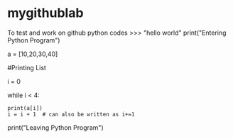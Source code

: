 # mygithublab
To test and work on github
python codes >>>
"hello world"
print("Entering Python Program")

a = [10,20,30,40]

#Printing List

i = 0

while i < 4:

    print(a[i])
    i = i + 1  # can also be written as i+=1

print("Leaving Python Program")
